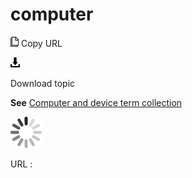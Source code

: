# computer

![Copy URL](media/computer/Copy.png)
Copy URL

![Download](media/computer/Download.png)

Download topic

**See** [Computer and device term collection](https://worldready.cloudapp.net/Styleguide/Read?id=2700&topicid=26597)

![In progress](media/computer/activity-large.gif)

URL :

